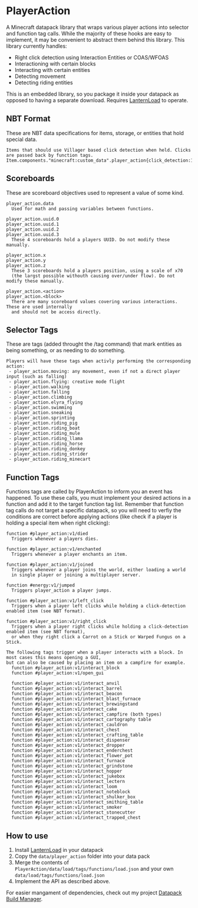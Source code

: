 # PlayerAction
A Minecraft datapack library that wraps various player actions into selector and function tag calls. While the majority of these hooks are easy to implement, it may be convenient to abstract them behind this library. This library currently handles:
* Right click detection using Interaction Entities or COAS/WFOAS
* Interactioning with certain blocks
* Interacting with certain entities
* Detecting movement
* Detecting riding entities

This is an embedded library, so you package it inside your datapack as opposed to having a separate download. Requires [LanternLoad](https://github.com/LanternMC/load) to operate.

## NBT Format
These are NBT data specifications for items, storage, or entities that hold special data.

```
Items that should use Villager based click detection when held. Clicks are passed back by function tags.
Item.components."minecraft:custom_data".player_action{click_detection:1b}
```

## Scoreboards
These are scoreboard objectives used to represent a value of some kind.

```
player_action.data
  Used for math and passing variables between functions.
```

```
player_action.uuid.0
player_action.uuid.1
player_action.uuid.2
player_action.uuid.3
  These 4 scoreboards hold a players UUID. Do not modify these manually.
```

```
player_action.x
player_action.y
player_action.z
  These 3 scoreboards hold a players position, using a scale of x70
  (the largst possible withouth causing over/under flow). Do not modify these manually.
```

```
player_action.<action>
player_action.<block>
  There are many scoreboard values covering various interactions. These are used internally
  and should not be access directly.
```

## Selector Tags
These are tags (added throught the /tag command) that mark entities as being something, or as needing to do something.

```
Players will have these tags when activly performing the corresponding action:
 - player_action.moving: any movement, even if not a direct player input (such as falling)
 - player_action.flying: creative mode flight
 - player_action.walking
 - player_action.falling
 - player_action.climbing
 - player_action.elyra_flying
 - player_action.swimming
 - player_action.sneaking
 - player_action.sprinting
 - player_action.riding_pig
 - player_action.riding_boat
 - player_action.riding_mule
 - player_action.riding_llama
 - player_action.riding_horse
 - player_action.riding_donkey
 - player_action.riding_strider
 - player_action.riding_minecart
```

## Function Tags
Functions tags are called by PlayerAction to inform you an event has happened. To use these calls, you must implement your desired actions in a function and add it to the target function tag list. Remember that function tag calls do not target a specific datapack, so you will need to verfiy the conditions are correct before applying actions (like check if a player is holding a special item when right clicking):

```
function #player_action:v1/died
  Triggers whenever a players dies.
  
function #player_action:v1/enchanted
  Triggers whenever a player enchants an item.
  
function #player_action:v1/joined
  Triggers whenever a player joins the world, either loading a world
  in single player or joining a multiplayer server.
  
function #energy:v1/jumped
  Triggers player_action a player jumps.
  
function #player_action:v1/left_click
  Triggers when a player left clicks while holding a click-detection enabled item (see NBT format).
  
function #player_action:v1/right_click
  Triggers when a player right clicks while holding a click-detection enabled item (see NBT format),
  or when they right click a Carrot on a Stick or Warped Fungus on a Stick.
```

```
The following tags trigger when a player interacts with a block. In most cases this means opening a GUI,
but can also be caused by placing an item on a campfire for example.
  function #player_action:v1/interact_block
  function #player_action:v1/open_gui
  
  function #player_action:v1/interact_anvil
  function #player_action:v1/interact_barrel
  function #player_action:v1/interact_beacon
  function #player_action:v1/interact_blast_furnace
  function #player_action:v1/interact_brewingstand
  function #player_action:v1/interact_cake
  function #player_action:v1/interact_campfire (both types)
  function #player_action:v1/interact_cartography table
  function #player_action:v1/interact_cauldron
  function #player_action:v1/interact_chest
  function #player_action:v1/interact_crafting_table
  function #player_action:v1/interact_dispenser
  function #player_action:v1/interact_dropper
  function #player_action:v1/interact_enderchest
  function #player_action:v1/interact_flower_pot
  function #player_action:v1/interact_furnace
  function #player_action:v1/interact_grindstone
  function #player_action:v1/interact_hopper
  function #player_action:v1/interact_jukebox
  function #player_action:v1/interact_lectern
  function #player_action:v1/interact_loom
  function #player_action:v1/interact_noteblock
  function #player_action:v1/interact_shulker_box
  function #player_action:v1/interact_smithing_table
  function #player_action:v1/interact_smoker
  function #player_action:v1/interact_stonecutter
  function #player_action:v1/interact_trapped_chest
```

## How to use
1. Install [LanternLoad](https://github.com/LanternMC/load) in your datapack
2. Copy the `data/player_action` folder into your data pack
3. Merge the contents of `PlayerAction/data/load/tags/functions/load.json` and your own `data/load/tags/functions/load.json`
4. Implement the API as described above.

For easier mangament of dependencies, check out my project [Datapack Build Manager](https://github.com/ICY105/DatapackBuildManager).
